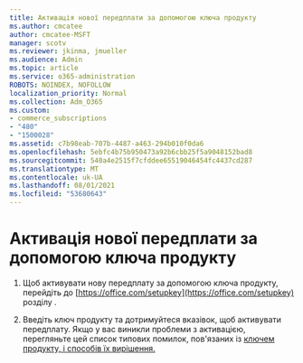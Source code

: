 ```yaml
---
title: Активація нової передплати за допомогою ключа продукту
ms.author: cmcatee
author: cmcatee-MSFT
manager: scotv
ms.reviewer: jkinma, jmueller
ms.audience: Admin
ms.topic: article
ms.service: o365-administration
ROBOTS: NOINDEX, NOFOLLOW
localization_priority: Normal
ms.collection: Adm_O365
ms.custom:
- commerce_subscriptions
- "480"
- "1500028"
ms.assetid: c7b98eab-707b-4487-a463-294b010f0da6
ms.openlocfilehash: 5ebfc4b75b950473a92b6cbb25f5a9048152bad8
ms.sourcegitcommit: 540a4e2515f7cfddee65519046454fc4437cd287
ms.translationtype: MT
ms.contentlocale: uk-UA
ms.lasthandoff: 08/01/2021
ms.locfileid: "53680643"
---
```

# <a name="activate-a-new-subscription-with-a-product-key"></a>Активація нової передплати за допомогою ключа продукту

1. Щоб активувати нову передплату за допомогою ключа продукту, перейдіть до [https://office.com/setupkey](https://office.com/setupkey) розділу .

2. Введіть ключ продукту та дотримуйтеся вказівок, щоб активувати передплату. Якщо у вас виникли проблеми з активацією, перегляньте цей список типових помилок, пов'язаних із [ключем продукту, і способів їх вирішення.](https://docs.microsoft.com/microsoft-365/commerce/product-key-errors-and-solutions)